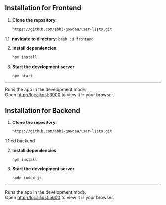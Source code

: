  
## Installation for Frontend

1. **Clone the repository**:
    ```bash
    https://github.com/abhi-gowdaa/user-lists.git
    ```
1.1. **navigate to directory**:
    ```bash
    cd frontend
    ```

2. **Install dependencies**:
    ```bash
    npm install
    ```

3. **Start the development server**:
    ```bash
    npm start
    ```

---

Runs the app in the development mode.\
Open [http://localhost:3000](http://localhost:3000) to view it in your browser.


  
## Installation for Backend

1. **Clone the repository**:
    ```bash
    https://github.com/abhi-gowdaa/user-lists.git
    ```
1.1  cd backend

2. **Install dependencies**:
    ```bash
    npm install
    ```

3. **Start the development server**:
    ```bash
    node index.js
    ```

---

Runs the app in the development mode.\
Open [http://localhost:5000](http://localhost:5000) to view it in your browser.


 
 
 
